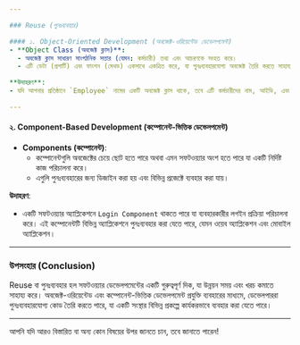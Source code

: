 ```yaml
---

### Reuse (পুনঃব্যবহার)

#### ১. Object-Oriented Development (অবজেক্ট-ওরিয়েন্টেড ডেভেলপমেন্ট)
- **Object Class (অবজেক্ট ক্লাস)**: 
  - অবজেক্ট ক্লাস সাধারণ সাংগঠনিক সত্তার (যেমন: কর্মচারী) তথ্য এবং আচরণকে সংহত করে।
  - এটি ডেটা (প্রপার্টি) এবং ফাংশন (মেথড) একসাথে একত্রিত করে, যা পুনঃব্যবহারযোগ্য অবজেক্ট তৈরি করতে সাহায্য করে।

**উদাহরণ**: 
- যদি আপনার প্রতিষ্ঠানে `Employee` নামের একটি অবজেক্ট ক্লাস থাকে, তবে এটি কর্মচারীদের নাম, আইডি, এবং তাদের কাজের কার্যাবলি অন্তর্ভুক্ত করতে পারে। যখনই নতুন কর্মচারী যুক্ত হয়, আপনি কেবল নতুন অবজেক্ট তৈরি করেন।

---
```


#### ২. Component-Based Development (কম্পোনেন্ট-ভিত্তিক ডেভেলপমেন্ট)
- **Components (কম্পোনেন্ট)**: 
  - কম্পোনেন্টগুলি অবজেক্টের চেয়ে ছোট হতে পারে অথবা এমন সফটওয়্যার অংশ হতে পারে যা একটি নির্দিষ্ট কাজ পরিচালনা করে।
  - এগুলি পুনঃব্যবহারের জন্য ডিজাইন করা হয় এবং বিভিন্ন প্রজেক্টে ব্যবহার করা যায়।

**উদাহরণ**:
- একটি সফটওয়্যার অ্যাপ্লিকেশনে `Login Component` থাকতে পারে যা ব্যবহারকারীর লগইন প্রক্রিয়া পরিচালনা করে। এই কম্পোনেন্টটি বিভিন্ন অ্যাপ্লিকেশনে পুনঃব্যবহার করা যেতে পারে, যেমন ওয়েব অ্যাপ্লিকেশন এবং মোবাইল অ্যাপ্লিকেশন।

---

### উপসংহার (Conclusion)
Reuse বা পুনঃব্যবহার হল সফটওয়্যার ডেভেলপমেন্টের একটি গুরুত্বপূর্ণ দিক, যা উন্নয়ন সময় এবং খরচ কমাতে সাহায্য করে। অবজেক্ট-ওরিয়েন্টেড এবং কম্পোনেন্ট-ভিত্তিক ডেভেলপমেন্ট প্রযুক্তি ব্যবহারের মাধ্যমে, ডেভেলপাররা পুনঃব্যবহারযোগ্য কোড তৈরি করতে পারে, যা একটি সংস্থার বিভিন্ন প্রকল্পে কার্যকরভাবে ব্যবহার করা যেতে পারে।

--- 

আপনি যদি আরও বিস্তারিত বা অন্য কোন বিষয়ের উপর জানতে চান, তবে জানাতে পারেন!
